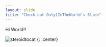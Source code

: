 ```yaml
---
layout: slide
title: "Check out Only1InTheWorld's Slide"
---
```


Hi World!!

![steroidtocat](https://octodex.github.com/images/steroidtocat.png)
{: .center}
